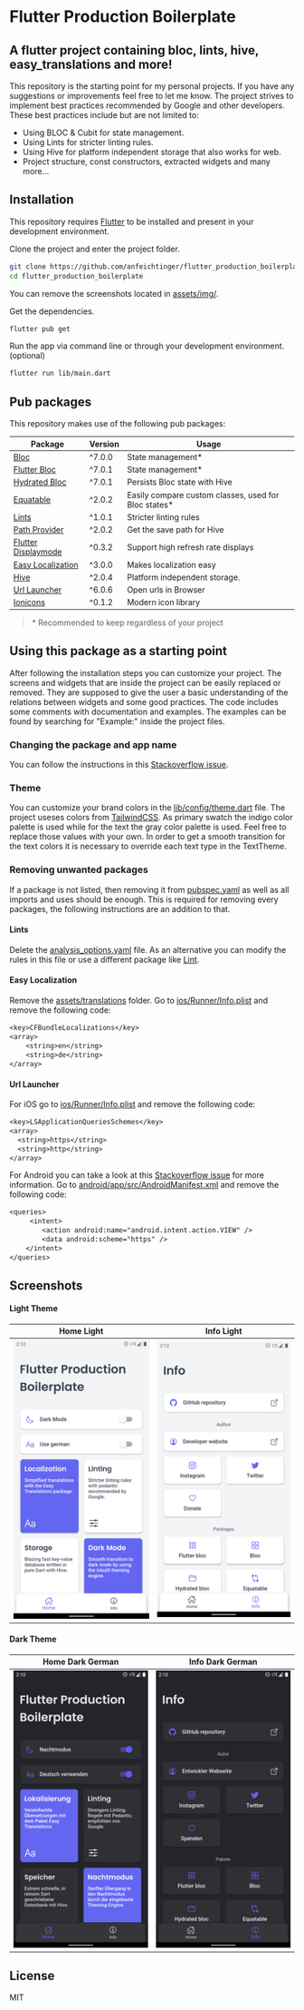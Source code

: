 # Flutter Production Boilerplate
## A flutter project containing bloc, lints, hive, easy_translations and more!

This repository is the starting point for my personal projects. If you have any suggestions or improvements feel free to let me know. The project strives to implement best practices recommended by Google and other developers. These best practices include but are not limited to: 

- Using BLOC & Cubit for state management.
- Using Lints for stricter linting rules.
- Using Hive for platform independent storage that also works for web.
- Project structure, const constructors, extracted widgets and many more...

## Installation

This repository requires [Flutter](https://flutter.dev/docs/get-started/install) to be installed and present in your development environment.

Clone the project and enter the project folder.
```sh
git clone https://github.com/anfeichtinger/flutter_production_boilerplate.git
cd flutter_production_boilerplate
```

You can remove the screenshots located in [assets/img/](./assets/img).

Get the dependencies.
```sh
flutter pub get
```

Run the app via command line or through your development environment. (optional)
```sh
flutter run lib/main.dart
```

## Pub packages

This repository makes use of the following pub packages:

| Package | Version | Usage |
| ------ | ------ | ------ |
| [Bloc](https://pub.dev/packages/bloc) | ^7.0.0 | State management*
| [Flutter Bloc](https://pub.dev/packages/flutter_bloc) | ^7.0.1 | State management*
| [Hydrated Bloc](https://pub.dev/packages/hydrated_bloc) | ^7.0.1 | Persists Bloc state with Hive
| [Equatable](https://pub.dev/packages/equatable) | ^2.0.2 | Easily compare custom classes, used for Bloc states*
| [Lints](https://pub.dev/packages/lints) | ^1.0.1 | Stricter linting rules
| [Path Provider](https://pub.dev/packages/path_provider) | ^2.0.2 | Get the save path for Hive
| [Flutter Displaymode](https://pub.dev/packages/flutter_displaymode) | ^0.3.2 | Support high refresh rate displays
| [Easy Localization](https://pub.dev/packages/easy_localization) | ^3.0.0 | Makes localization easy
| [Hive](https://pub.dev/packages/hive) | ^2.0.4 | Platform independent storage.
| [Url Launcher](https://pub.dev/packages/url_launcher) | ^6.0.6 | Open urls in Browser
| [Ionicons](https://pub.dev/packages/ionicons) | ^0.1.2 | Modern icon library
> \* Recommended to keep regardless of your project

## Using this package as a starting point

After following the installation steps you can customize your project. 
The screens and widgets that are inside the project can be easily replaced or removed. They are supposed to give the user a basic understanding of the relations between widgets and some good practices. The code includes some comments with documentation and examples. The examples can be found by searching for "Example:" inside the project files.

### Changing the package and app name

You can follow the instructions in this [Stackoverflow issue](https://stackoverflow.com/a/51550358).

### Theme

You can customize your brand colors in the [lib/config/theme.dart](./lib/config/theme.dart) file.
The project useses colors from [TailwindCSS](https://tailwindcss.com/docs/customizing-colors). As primary swatch the indigo color palette is used while for the text the gray color palette is used. Feel free to replace those values with your own.
In order to get a smooth transition for the text colors it is necessary to override each text type in the TextTheme.

### Removing unwanted packages

If a package is not listed, then removing it from [pubspec.yaml](./pubspec.yaml) as well as all imports and uses should be enough. This is required for removing every packages, the following instructions are an addition to that.

#### Lints

Delete the [analysis_options.yaml](./analysis_options.yaml) file.
As an alternative you can modify the rules in this file or use a different package like [Lint](https://pub.dev/packages/lint).

#### Easy Localization

Remove the [assets/translations](./assets/translations) folder.
Go to [ios/Runner/Info.plist](./ios/Runner/Info.plist) and remove the following code:

```
<key>CFBundleLocalizations</key>
<array>
	<string>en</string>
   	<string>de</string>
</array>
```

#### Url Launcher

For iOS go to [ios/Runner/Info.plist](./ios/Runner/Info.plist) and remove the following code:

```
<key>LSApplicationQueriesSchemes</key>
<array>
  <string>https</string>
  <string>http</string>
</array>
```

For Android you can take a look at this [Stackoverflow issue](https://stackoverflow.com/a/65082750) for more information.
Go to [android/app/src/AndroidManifest.xml](./android/app/src/main/AndroidManifest.xml) and remove the following code:

```
<queries>
     <intent>
        <action android:name="android.intent.action.VIEW" />
        <data android:scheme="https" />
    </intent>
</queries>
```

## Screenshots

#### Light Theme

| Home Light | Info Light |
| ------ | ------ |
| ![Home Light](./assets/img/home_light.png) | ![Info Light](./assets/img/info_light.png) |

#### Dark Theme

| Home Dark German | Info Dark German |
| ------ | ------ |
| ![Home Dark](./assets/img/home_dark.png) | ![Info Dark](./assets/img/info_dark.png) |

## License

MIT
